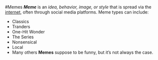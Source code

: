 #Memes
***Meme*** is an *idea, behavior, image, or style* that is spread via the [internet](/wiki/internet), often through social media platforms. Meme types can include:

-	Classics
-	Tranders
-	One-Hit Wonder
-	The Series
-	Nonsensical
-	Local
-	Many others
**Memes** suppose to be funny, but it’s not always the case. 
